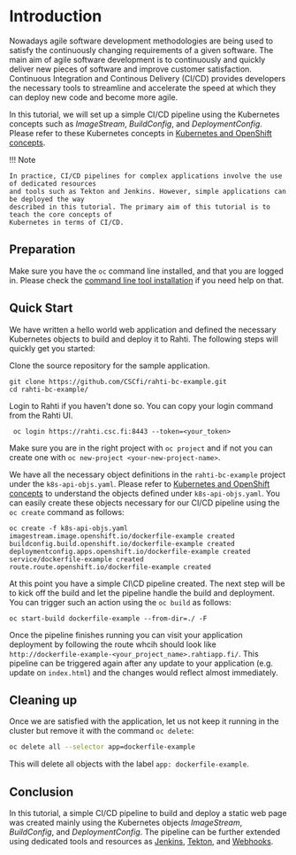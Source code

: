 # Introduction

Nowadays agile software development methodologies are being used to satisfy 
the continuously changing requirements of a given software. The main aim of 
agile software development is to continuously and quickly deliver new pieces 
of software and improve customer satisfaction.  Continuous Integration and 
Continous Delivery (CI/CD) provides developers the necessary tools to streamline 
and accelerate the speed at which they can deploy new code and become more agile. 

In this tutorial, we will set up a simple CI/CD pipeline using the Kubernetes concepts 
such as _ImageStream_, _BuildConfig_, and _DeploymentConfig_. Please refer to these Kubernetes
concepts in [Kubernetes and OpenShift concepts](/cloud/rahti/concept/).

!!! Note

    In practice, CI/CD pipelines for complex applications involve the use of dedicated resources 
    and tools such as Tekton and Jenkins. However, simple applications can be deployed the way 
    described in this tutorial. The primary aim of this tutorial is to teach the core concepts of
    Kubernetes in terms of CI/CD. 

## Preparation

Make sure you have the `oc` command line installed, and that you are logged in. Please 
check the [command line tool installation](/cloud/rahti/usage/cli/) if you need help on that.

## Quick Start

We have written a hello world web application and defined the necessary Kubernetes objects to build 
and deploy it to Rahti. The following steps will quickly get you started:

Clone the source repository for the sample application.

```
git clone https://github.com/CSCfi/rahti-bc-example.git
cd rahti-bc-example/
```

Login to Rahti if you haven't done so. You can copy your login command from the Rahti UI.

```
 oc login https://rahti.csc.fi:8443 --token=<your_token>
```

Make sure you are in the right project with `oc project` and if not you can create one 
with `oc new-project <your-new-project-name>`. 

We have all the necessary object definitions in the `rahti-bc-example` project under the `k8s-api-objs.yaml`. 
Please refer to [Kubernetes and OpenShift concepts](/cloud/rahti/concept/) to understand the objects 
defined under `k8s-api-objs.yaml`. You can easily create these objects necessary for our CI/CD pipeline using 
the `oc create` command as follows:

```
oc create -f k8s-api-objs.yaml 
imagestream.image.openshift.io/dockerfile-example created
buildconfig.build.openshift.io/dockerfile-example created
deploymentconfig.apps.openshift.io/dockerfile-example created
service/dockerfile-example created
route.route.openshift.io/dockerfile-example created
```

At this point you have a simple CI\CD pipeline created. The next step 
will be to kick off the build and let the pipeline handle the build and 
deployment. You can trigger such an action using the `oc build` as follows:

```
oc start-build dockerfile-example --from-dir=./ -F
```

Once the pipeline finishes running you can visit your application deployment 
by following the route whcih should look like `http://dockerfile-example-<your_project_name>.rahtiapp.fi/`.
This pipeline can be triggered again after any update to your application (e.g. update on `index.html`) and 
the changes would reflect almost immediately.

## Cleaning up

Once we are satisfied with the application, let us not keep it running in the
cluster but remove it with the command `oc delete`:

```bash
oc delete all --selector app=dockerfile-example
```

This will delete all objects with the label `app: dockerfile-example`.

## Conclusion

In this tutorial, a simple CI/CD pipeline to build and deploy a static web page was created mainly 
using the Kubernetes objects _ImageStream_, _BuildConfig_, and _DeploymentConfig_. The pipeline 
can be further extended using dedicated tools and resources as [Jenkins](https://docs.openshift.com/container-platform/3.11/dev_guide/dev_tutorials/openshift_pipeline.html), 
[Tekton](https://www.openshift.com/learn/topics/pipelines), and [Webhooks](/cloud/rahti/tutorials/webhooks/).  
